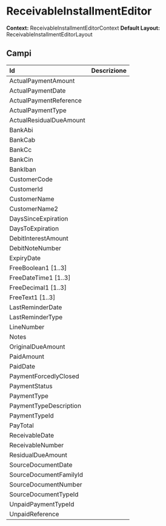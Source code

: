 # ReceivableInstallmentEditor

**Context:** ReceivableInstallmentEditorContext **Default Layout:** ReceivableInstallmentEditorLayout

## Campi

| Id | Descrizione |
| :--- | :--- |
| ActualPaymentAmount |  |
| ActualPaymentDate |  |
| ActualPaymentReference |  |
| ActualPaymentType |  |
| ActualResidualDueAmount |  |
| BankAbi |  |
| BankCab |  |
| BankCc |  |
| BankCin |  |
| BankIban |  |
| CustomerCode |  |
| CustomerId |  |
| CustomerName |  |
| CustomerName2 |  |
| DaysSinceExpiration |  |
| DaysToExpiration |  |
| DebitInterestAmount |  |
| DebitNoteNumber |  |
| ExpiryDate |  |
| FreeBoolean1 \[1..3\] |  |
| FreeDateTime1 \[1..3\] |  |
| FreeDecimal1 \[1..3\] |  |
| FreeText1 \[1..3\] |  |
| LastReminderDate |  |
| LastReminderType |  |
| LineNumber |  |
| Notes |  |
| OriginalDueAmount |  |
| PaidAmount |  |
| PaidDate |  |
| PaymentForcedlyClosed |  |
| PaymentStatus |  |
| PaymentType |  |
| PaymentTypeDescription |  |
| PaymentTypeId |  |
| PayTotal |  |
| ReceivableDate |  |
| ReceivableNumber |  |
| ResidualDueAmount |  |
| SourceDocumentDate |  |
| SourceDocumentFamilyId |  |
| SourceDocumentNumber |  |
| SourceDocumentTypeId |  |
| UnpaidPaymentTypeId |  |
| UnpaidReference |  |


